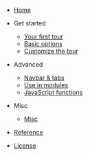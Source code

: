* [Home](/)
* Get started

  * [Your first tour](articles/first-tour.md)
  * [Basic options](articles/basic-options.md)
  * [Customize the tour](articles/customize.md)
  
* Advanced

  * [Navbar & tabs](articles/navbar-tabs.md)
  * [Use in modules](articles/use-modules.md)
  * [JavaScript functions](articles/javascript.md)
  
* Misc

  * [Misc](articles/misc.md)
  
* [Reference](reference.md)
* [License](LICENSE.md)
